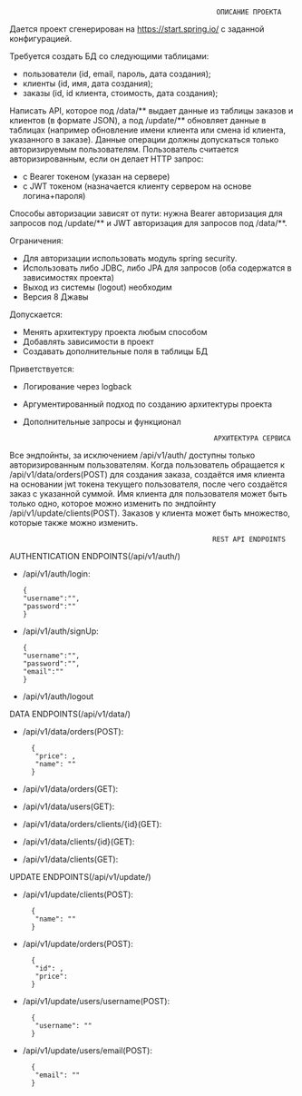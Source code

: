                                                        ОПИСАНИЕ ПРОЕКТА

Дается проект сгенерирован на https://start.spring.io/ с заданной конфигурацией.

Требуется создать БД со следующими таблицами: 

- пользователи (id, email, пароль, дата создания);
- клиенты (id, имя, дата создания);
- заказы (id, id клиента, стоимость, дата создания);

Написать API, которое под /data/** выдает данные из таблицы заказов и клиентов (в формате JSON), а под /update/** обновляет данные в таблицах (например обновление имени клиента или смена id клиента, указанного в заказе).  Данные операции должны допускаться только авторизируемым пользователям. Пользователь считается авторизированным, если он делает HTTP запрос:

- с Bearer токеном (указан на сервере)
- с JWT токеном (назначается клиенту сервером на основе логина+пароля)

Способы авторизации зависят от пути: нужна Bearer авторизация для запросов под /update/** и JWT авторизация для запросов под /data/**.

Ограничения:
- Для авторизации использовать модуль spring security.
- Использовать либо JDBC, либо JPA для запросов (оба содержатся в зависимостях проекта)
- Выход из системы (logout) необходим
- Версия 8 Джавы

Допускается:
- Менять архитектуру проекта любым способом
- Добавлять зависимости в проект
- Создавать дополнительные поля в таблицы БД

Приветствуется:
- Логирование через logback
- Аргументированный подход по созданию архитектуры проекта
- Дополнительные запросы и функционал

                                                     АРХИТЕКТУРА СЕРВИСА
                                                      
Все эндпойнты, за исключением /api/v1/auth/ доступны только авторизированным пользователям. Когда пользователь обращается к /api/v1/data/orders(POST) для создания заказа, создаётся имя клиента на основании jwt токена текущего пользователя, после чего создаётся заказ с указанной суммой. Имя клиента для пользователя может быть только одно, которое можно изменить по эндпойнту /api/v1/update/clients(POST). Заказов у клиента может быть множество, которые также можно изменить.


                                                      REST API ENDPOINTS
                                                      
         
         
  AUTHENTICATION ENDPOINTS(/api/v1/auth/)
  
  - /api/v1/auth/login:
  
        {
        "username":"",
        "password":""
        }
        
  - /api/v1/auth/signUp:
  
        {
        "username":"",
        "password":"",
        "email":""
        }
        
  - /api/v1/auth/logout



DATA ENDPOINTS(/api/v1/data/)

- /api/v1/data/orders(POST):

        {
         "price": ,
         "name": ""
        }

- /api/v1/data/orders(GET):
 
- /api/v1/data/users(GET):

- /api/v1/data/orders/clients/{id}(GET):
 
- /api/v1/data/clients/{id}(GET):
        
- /api/v1/data/clients(GET):



UPDATE ENDPOINTS(/api/v1/update/)
                                                  
- /api/v1/update/clients(POST):

        {
         "name": ""
        }

- /api/v1/update/orders(POST):

        {
         "id": ,
         "price": 
        }
        
- /api/v1/update/users/username(POST):

        {
         "username": ""
        }
        
- /api/v1/update/users/email(POST):

        {
         "email": ""
        }
